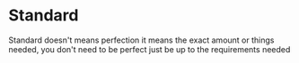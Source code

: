# Standard
Standard doesn't means perfection it means the exact amount or things needed, you don't need to be perfect just be up to the requirements needed
